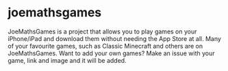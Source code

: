# joemathsgames
JoeMathsGames is a project that allows you to play games on your iPhone/iPad and download them without needing the App Store at all. Many of your favourite games, such as Classic Minecraft and others are on JoeMathsGames. Want to add your own games? Make an issue with your game, link and image and it will be added.
